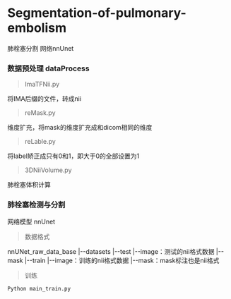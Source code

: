 # Segmentation-of-pulmonary-embolism

肺栓塞分割 网络nnUnet

### 数据预处理  dataProcess

> ImaTFNii.py

将IMA后缀的文件，转成nii
> reMask.py

维度扩充，将mask的维度扩充成和dicom相同的维度
> reLable.py

将label矫正成只有0和1，即大于0的全部设置为1

> 3DNiiVolume.py

肺栓塞体积计算



### 肺栓塞检测与分割

网络模型 nnUnet

> 数据格式

nnUNet_raw_data_base
	|--datasets
    	|--test
        	|--image：测试的nii格式数据
            |--mask
        |--train
       		|--image：训练的nii格式数据
            |--mask：mask标注也是nii格式

> 训练

```
Python main_train.py
```

